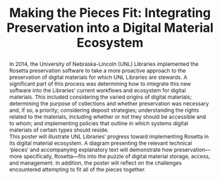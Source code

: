 ---
abstract: 'In 2014, the University of Nebraska-Lincoln (UNL) Libraries implemented
  the Rosetta preservation software to take a more proactive approach to the preservation
  of digital materials for which UNL Libraries are stewards. A significant part of
  this process was determining how to integrate this new software into the Libraries’
  current workflows and ecosystem for digital materials. This included considering
  the varied origins of digital materials; determining the purpose of collections
  and whether preservation was necessary and, if so, a priority; considering deposit
  strategies; understanding the rights related to the materials, including whether
  or not they should be accessible and to whom; and implementing policies that outline
  in which systems digital materials of certain types should reside.


  This poster will illustrate UNL Libraries’ progress toward implementing Rosetta
  in its digital material ecosystem. A diagram presenting the relevant technical ‘pieces’
  and accompanying explanatory text will demonstrate how preservation—more specifically,
  Rosetta—fits into the puzzle of digital material storage, access, and management.
  In addition, the poster will reflect on the challenges encountered attempting to
  fit all of the pieces together.'
creators:
- Thoegersen, Jennifer
date: null
document_url: https://services.phaidra.univie.ac.at/api/object/o:429604/download
grand_parent: iPRES
institutions: []
keywords:
- digital preservation
- libraries
- implementation
landing_page_url: https://phaidra.univie.ac.at/o:429604
language: eng
layout: publication
license: CC BY 4.0 International
notes_url: null
parent: iPRES 2015
presentation_url: null
size: 373772
source_name: iPRES
title: 'Making the Pieces Fit: Integrating Preservation into a Digital Material Ecosystem'
type: poster
year: 2015
---